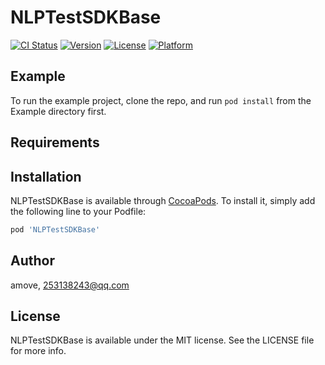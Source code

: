 # NLPTestSDKBase

[![CI Status](https://img.shields.io/travis/amove/NLPTestSDKBase.svg?style=flat)](https://travis-ci.org/amove/NLPTestSDKBase)
[![Version](https://img.shields.io/cocoapods/v/NLPTestSDKBase.svg?style=flat)](https://cocoapods.org/pods/NLPTestSDKBase)
[![License](https://img.shields.io/cocoapods/l/NLPTestSDKBase.svg?style=flat)](https://cocoapods.org/pods/NLPTestSDKBase)
[![Platform](https://img.shields.io/cocoapods/p/NLPTestSDKBase.svg?style=flat)](https://cocoapods.org/pods/NLPTestSDKBase)

## Example

To run the example project, clone the repo, and run `pod install` from the Example directory first.

## Requirements

## Installation

NLPTestSDKBase is available through [CocoaPods](https://cocoapods.org). To install
it, simply add the following line to your Podfile:

```ruby
pod 'NLPTestSDKBase'
```

## Author

amove, 253138243@qq.com

## License

NLPTestSDKBase is available under the MIT license. See the LICENSE file for more info.
